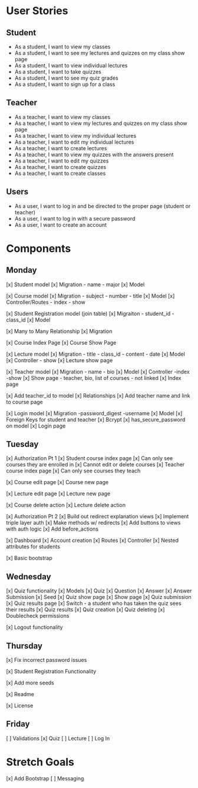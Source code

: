 # User Stories

## Student

- As a student, I want to view my classes
- As a student, I want to see my lectures and quizzes on my class show page
- As a student, I want to view individual lectures
- As a student, I want to take quizzes
- As a student, I want to see my quiz grades
- As a student, I want to sign up for a class

## Teacher

- As a teacher, I want to view my classes
- As a teacher, I want to view my lectures and quizzes on my class show page
- As a teacher, I want to view my individual lectures
- As a teacher, I want to edit my individual lectures
- As a teacher, I want to create lectures
- As a teacher, I want to view my quizzes with the answers present
- As a teacher, I want to edit my quizzes
- As a teacher, I want to create quizzes
- As a teacher, I want to create classes

## Users

- As a user, I want to log in and be directed to the proper page (student or teacher)
- As a user, I want to log in with a secure password
- As a user, I want to create an account

# Components

## Monday

[x] Student model
    [x] Migration
        - name
        - major
    [x] Model
        
[x] Course model
    [x] Migration
        - subject
        - number
        - title
    [x] Model
    [x] Controller/Routes
        - index
        - show

[x] Student Registration model (join table)
    [x] Migraiton
        - student_id
        - class_id
    [x] Model

[x] Many to Many Relationship
[x] Migration  

[x] Course Index Page
[x] Course Show Page

[x] Lecture model
    [x] Migration
        - title
        - class_id
        - content
        - date
    [x] Model
    [x] Controller
        - show
[x] Lecture show page

[x] Teacher model
    [x] Migration
        - name
        - bio
    [x] Model
    [x] Controller
        -index
        -show
    [x] Show page
        - teacher, bio, list of courses - not linked
    [x] Index page

[x] Add teacher_id to model
[x] Relationships
[x] Add teacher name and link to course page

[x] Login model
    [x] Migration
        -password_digest
        -username
    [x] Model
    [x] Foreign Keys for student and teacher
    [x] Bcrypt
    [x] has_secure_password on model
    [x] Login page

## Tuesday

[x] Authorization Pt 1
    [x] Student course index page
        [x] Can only see courses they are enrolled in
        [x] Cannot edit or delete courses
    [x] Teacher course index page
        [x] Can only see courses they teach

[x] Course edit page
[x] Course new page

[x] Lecture edit page
[x] Lecture new page

[x] Course delete action
[x] Lecture delete action

[x] Authorization Pt 2
    [x] Build out redirect explanation views
    [x] Implement triple layer auth
        [x] Make methods w/ redirects
        [x] Add buttons to views with auth logic
        [x] Add before_actions

[x] Dashboard
[x] Account creation
    [x] Routes
    [x] Controller
    [x] Nested attributes for students

[x] Basic bootstrap

## Wednesday

[x] Quiz functionality
    [x] Models
        [x] Quiz
        [x] Question
        [x] Answer
        [x] Answer Submission
        [x] Seed
    [x] Quiz show page
        [x] Show page
        [x] Quiz submission
    [x] Quiz results page
        [x] Switch - a student who has taken the quiz sees their results
        [x] Quiz results
    [x] Quiz creation
    [x] Quiz deleting
    [x] Doublecheck permissions

[x] Logout functionality

## Thursday

[x] Fix incorrect password issues

[x] Student Registration Functionality

[x] Add more seeds

[x] Readme

[x] License

## Friday

[ ] Validations
    [x] Quiz
    [ ] Lecture
    [ ] Log In

# Stretch Goals

[x] Add Bootstrap
[ ] Messaging
